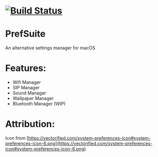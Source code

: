 # [![Build Status](https://github.com/Jacoblightning/PrefSuite/actions/workflows/build_all.yml/badge.svg)](https://github.com/Jacoblightning/PrefSuite/actions/workflows/build_all.yml)

# PrefSuite
An alternative settings manager for macOS

# Features:
  - Wifi Manager
  - SIP Manager
  - Sound Manager
  - Wallpaper Manager
  - Bluetooth Manager (WIP)

# Attribution:
Icon from [https://vectorified.com/system-preferences-icon#system-preferences-icon-6.png](https://vectorified.com/system-preferences-icon#system-preferences-icon-6.png)
